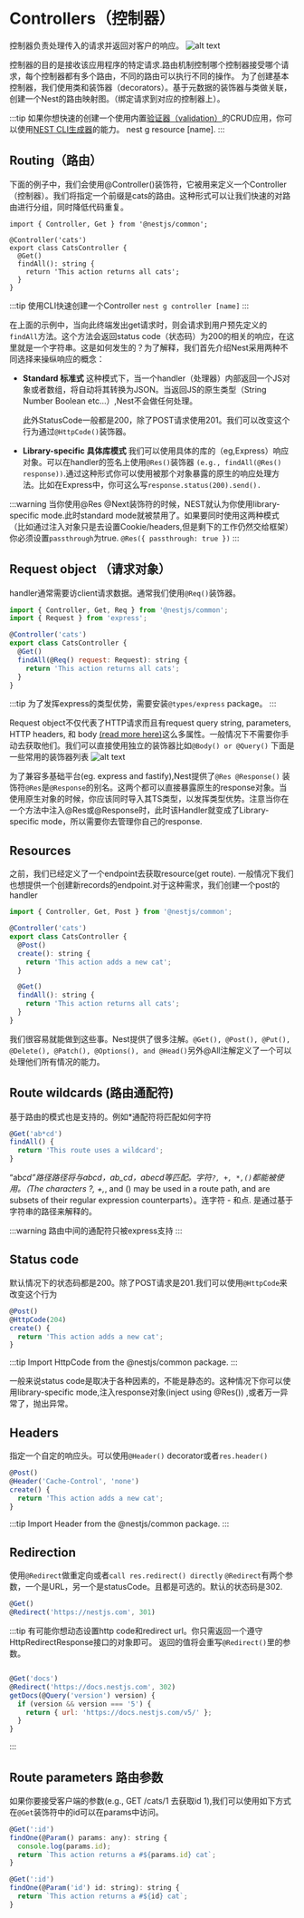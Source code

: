 # Controllers（控制器）

控制器负责处理传入的请求并返回对客户的响应。
![alt text](../images/controller.png)

控制器的目的是接收该应用程序的特定请求.路由机制控制哪个控制器接受哪个请求，每个控制器都有多个路由，不同的路由可以执行不同的操作。
为了创建基本控制器，我们使用类和装饰器（decorators）。基于元数据的装饰器与类做关联，创建一个Nest的路由映射图。（绑定请求到对应的控制器上）。

:::tip
如果你想快速的创建一个使用内置[验证器（validation）](https://docs.nestjs.com/techniques/validation)的CRUD应用，你可以使用[NEST CLI生成器](https://docs.nestjs.com/recipes/crud-generator#crud-generator)的能力。 nest g resource [name].
:::

## Routing（路由）

下面的例子中，我们会使用@Controller()装饰符，它被用来定义一个Controller（控制器）。我们将指定一个前缀是cats的路由。这种形式可以让我们快速的对路由进行分组，同时降低代码重复。

```Js
import { Controller, Get } from '@nestjs/common';

@Controller('cats')
export class CatsController {
  @Get()
  findAll(): string {
    return 'This action returns all cats';
  }
}
```

:::tip 使用CLI快速创建一个Controller
`nest g controller [name]`
:::

在上面的示例中，当向此终端发出get请求时，则会请求到用户预先定义的`findAll`方法。这个方法会返回status code（状态码）为200的相关的响应，在这里就是一个字符串。这是如何发生的？为了解释，我们首先介绍Nest采用两种不同选择来操纵响应的概念：

- **Standard 标准式**
  这种模式下，当一个handler（处理器）内部返回一个JS对象或者数组，将自动将其转换为JSON。当返回JS的原生类型（String Number Boolean etc...）,Nest不会做任何处理。

  此外StatusCode一般都是200，除了POST请求使用201。我们可以改变这个行为通过`@HttpCode()`装饰器。
- **Library-specific 具体库模式**
  我们可以使用具体的库的（eg,Express）响应对象。可以在handler的签名上使用`@Res()`装饰器 `(e.g., findAll(@Res() response))`.通过这种形式你可以使用被那个对象暴露的原生的响应处理方法。比如在Express中，你可这么写`response.status(200).send().`
  
:::warning
当你使用@Res @Next装饰符的时候，NEST就认为你使用library-specific mode.此时standard mode就被禁用了。如果要同时使用这两种模式（比如通过注入对象只是去设置Cookie/headers,但是剩下的工作仍然交给框架）你必须设置`passthrough`为true. `@Res({ passthrough: true })`
:::

## Request object （请求对象）

handler通常需要访client请求数据。通常我们使用`@Req()`装饰器。

```js
import { Controller, Get, Req } from '@nestjs/common';
import { Request } from 'express';

@Controller('cats')
export class CatsController {
  @Get()
  findAll(@Req() request: Request): string {
    return 'This action returns all cats';
  }
}
```

:::tip
为了发挥express的类型优势，需要安装`@types/express` package。
:::

Request object不仅代表了HTTP请求而且有request query string, parameters, HTTP headers, 和 body [(read more here)](https://expressjs.com/en/api.html#req)这么多属性。一般情况下不需要你手动去获取他们。我们可以直接使用独立的装饰器比如`@Body() or @Query()` 下面是一些常用的装饰器列表
![alt text](../images/decorator-list.png)

为了兼容多基础平台(eg. express and fastify),Nest提供了`@Res @Response()` 装饰符`@Res`是`@Response`的别名。这两个都可以直接暴露原生的response对象。当使用原生对象的时候，你应该同时导入其TS类型，以发挥类型优势。注意当你在一个方法中注入@Res或@Response时，此时该Handler就变成了Library-specific mode，所以需要你去管理你自己的response.

## Resources

之前，我们已经定义了一个endpoint去获取resource(get route). 一般情况下我们也想提供一个创建新records的endpoint.对于这种需求，我们创建一个post的handler

```js
import { Controller, Get, Post } from '@nestjs/common';

@Controller('cats')
export class CatsController {
  @Post()
  create(): string {
    return 'This action adds a new cat';
  }

  @Get()
  findAll(): string {
    return 'This action returns all cats';
  }
}
```

我们很容易就能做到这些事。Nest提供了很多注解。`@Get(), @Post(), @Put(), @Delete(), @Patch(), @Options(), and @Head()`另外@All注解定义了一个可以处理他们所有情况的能力。

## Route wildcards (路由通配符)

基于路由的模式也是支持的。例如*通配符将匹配如何字符

```js
@Get('ab*cd')
findAll() {
  return 'This route uses a wildcard';
}
```

“ab*cd”路径路径将与abcd，ab_cd，abecd等匹配。字符`?, +, *,()`都能被使用。（The characters ?, +,*, and () may be used in a route path, and are subsets of their regular expression counterparts）。连字符 - 和点. 是通过基于字符串的路径来解释的。

:::warning
路由中间的通配符只被express支持
:::

## Status code

默认情况下的状态码都是200。除了POST请求是201.我们可以使用`@HttpCode`来改变这个行为

```js
@Post()
@HttpCode(204)
create() {
  return 'This action adds a new cat';
}
```

:::tip
Import HttpCode from the @nestjs/common package.
:::

一般来说status code是取决于各种因素的，不能是静态的。这种情况下你可以使用library-specific mode,注入response对象(inject using @Res()) ,或者万一异常了，抛出异常。

## Headers

指定一个自定的响应头。可以使用`@Header()` decorator或者`res.header()`

```js
@Post()
@Header('Cache-Control', 'none')
create() {
  return 'This action adds a new cat';
}
```

:::tip
Import Header from the @nestjs/common package.
:::

## Redirection

使用`@Redirect`做重定向或者`call res.redirect() directly`
`@Redirect`有两个参数，一个是URL，另一个是statusCode。且都是可选的。默认的状态码是302.

```js
@Get()
@Redirect('https://nestjs.com', 301)
```

:::tip
有可能你想动态设置http code和redirect url。你只需返回一个遵守HttpRedirectResponse接口的对象即可。
返回的值将会重写`@Redirect()`里的参数。

```js

@Get('docs')
@Redirect('https://docs.nestjs.com', 302)
getDocs(@Query('version') version) {
  if (version && version === '5') {
    return { url: 'https://docs.nestjs.com/v5/' };
  }
}

```

:::

## Route parameters 路由参数

如果你要接受客户端的参数(e.g., GET /cats/1 去获取id 1),我们可以使用如下方式
在`@Get`装饰符中的id可以在params中访问。

```js
@Get(':id')
findOne(@Param() params: any): string {
  console.log(params.id);
  return `This action returns a #${params.id} cat`;
}
```

```js
@Get(':id')
findOne(@Param('id') id: string): string {
  return `This action returns a #${id} cat`;
}

```
